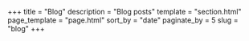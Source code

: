 +++
title = "Blog"
description = "Blog posts"
template = "section.html"
page_template = "page.html"
sort_by = "date" 
paginate_by = 5
slug = "blog"
+++
